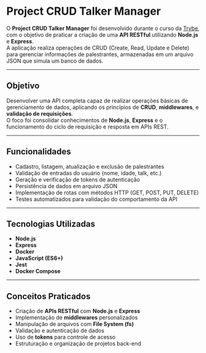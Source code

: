 # Project CRUD Talker Manager

O **Project CRUD Talker Manager** foi desenvolvido durante o curso da [Trybe](https://www.betrybe.com/), com o objetivo de praticar a criação de uma **API RESTful** utilizando **Node.js** e **Express**.  
A aplicação realiza operações de CRUD (Create, Read, Update e Delete) para gerenciar informações de palestrantes, armazenadas em um arquivo JSON que simula um banco de dados.

---

## Objetivo

Desenvolver uma API completa capaz de realizar operações básicas de gerenciamento de dados, aplicando os princípios de **CRUD**, **middlewares**, e **validação de requisições**.  
O foco foi consolidar conhecimentos de **Node.js**, **Express** e o funcionamento do ciclo de requisição e resposta em APIs REST.

---

## Funcionalidades

- Cadastro, listagem, atualização e exclusão de palestrantes  
- Validação de entradas do usuário (nome, idade, talk, etc.)  
- Geração e verificação de tokens de autenticação  
- Persistência de dados em arquivo JSON  
- Implementação de rotas com métodos HTTP (GET, POST, PUT, DELETE)  
- Testes automatizados para validação do comportamento da API  

---

## Tecnologias Utilizadas

- **Node.js**  
- **Express**  
- **Docker**  
- **JavaScript (ES6+)**  
- **Jest**  
- **Docker Compose**

---

## Conceitos Praticados

- Criação de **APIs RESTful** com **Node.js** e **Express**  
- Implementação de **middlewares** personalizados  
- Manipulação de arquivos com **File System (fs)**  
- Validação e autenticação de dados  
- Uso de **tokens** para controle de acesso  
- Estruturação e organização de projetos back-end
